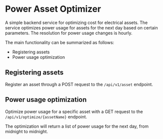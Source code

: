 # Power Asset Optimizer

A simple backend service for optimizing cost for electrical assets.
The service optimizes power usage for assets for the next day based on certain parameters.
The resolution for power usage changes is hourly. 

The main functionality can be summarized as follows:

- Registering assets
- Power usage optimization

## Registering assets

Register an asset through a POST request to the `/api/v1/asset` endpoint.

## Power usage optimization

Optimize power usage for a specific asset with a GET request to the `/api/v1/optimize/{assetName}` endpoint.

The optimization will return a list of power usage for the next day, from midnight to midnight.